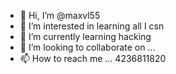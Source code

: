 - 👋 Hi, I’m @maxvl55
- 👀 I’m interested in learning all I csn
- 🌱 I’m currently learning hacking
- 💞️ I’m looking to collaborate on ...
- 📫 How to reach me ... 4236811820

<!---
maxvl55/maxvl55 is a ✨ special ✨ repository because its `README.md` (this file) appears on your GitHub profile.
You can click the Preview link to take a look at your changes.
--->
